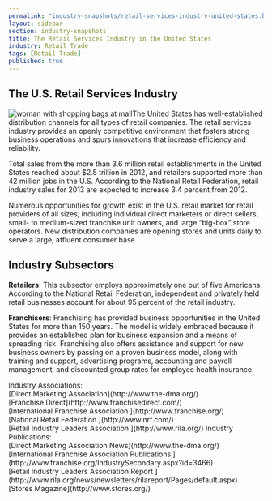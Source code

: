 ```yaml
---
permalink: "industry-snapshots/retail-services-industry-united-states.html"
layout: sidebar
section: industry-snapshots
title: The Retail Services Industry in the United States
industry: Retail Trade
tags: [Retail Trade]
published: true
---
```



## The U.S. Retail Services Industry

<span class="imgright">![woman with shopping bags at mall]({{base.url}}/images/shopping_mall-338x260_0-225x173.jpg "woman with shopping bags at mall")</span>The United
States has well-established distribution channels for all types of retail
companies. The retail services industry provides an openly competitive
environment that fosters strong business operations and spurs innovations that
increase efficiency and reliability. 

Total sales
from the more than 3.6 million retail establishments in the United States
reached about $2.5 trillion in 2012, and retailers supported more than 42
million jobs in the U.S. According to the National Retail Federation, retail
industry sales for 2013 are expected to increase 3.4 percent from 2012. 

Numerous
opportunities for growth exist in the U.S. retail market for retail providers
of all sizes, including individual direct marketers or direct sellers, small-
to medium-sized franchise unit owners, and large “big-box” store operators. New
distribution companies are opening stores and units daily to serve a large,
affluent consumer base.&nbsp;

## **Industry Subsectors**

**Retailers**: This subsector employs approximately one out of five Americans. According to the National Retail Federation, independent and privately held retail businesses account for about 95 percent of the retail industry. 

**Franchisers**: Franchising has provided business opportunities in the United States for more than 150 years. The model is widely embraced because it provides an established plan for business expansion and a means of spreading risk. Franchising also offers assistance and support for new business owners by passing on a proven business model, along with training and support, advertising programs, accounting and payroll management, and discounted group rates for employee health insurance.&nbsp; 

<span class="field field-type-link field-field-industry-assoications">
      <span class="field-label">Industry Associations:&nbsp;</span><br>
    <span class="field-items">
            <span class="field-item odd">
                    [Direct Marketing Association](http://www.the-dma.org/)        </span><br>
              <span class="field-item even">
                    [Franchise Direct](http://www.franchisedirect.com/)        </span><br>
              <span class="field-item odd">
                    [International Franchise Association ](http://www.franchise.org/)        </span><br>
              <span class="field-item even">
                    [National Retail Federation ](http://www.nrf.com/)        </span><br>
              <span class="field-item odd">
                    [Retail Industry Leaders Association ](http://www.rila.org/)        </span>
        </span>
</span>
<span class="field field-type-link field-field-industry-publications">
      <span class="field-label">Industry Publications:&nbsp;</span><br>
    <span class="field-items">
            <span class="field-item odd">
                    [Direct Marketing Association News](http://www.the-dma.org/)        </span><br>
              <span class="field-item even">
                    [International Franchise Association Publications ](http://www.franchise.org/IndustrySecondary.aspx?id=3466)        </span><br>
              <span class="field-item odd">
                    [Retail Industry Leaders Association Report ](http://www.rila.org/news/newsletters/rilareport/Pages/default.aspx)        </span><br>
              <span class="field-item even">
                    [Stores Magazine](http://www.stores.org/)        </span>
        </span>
</span><br>